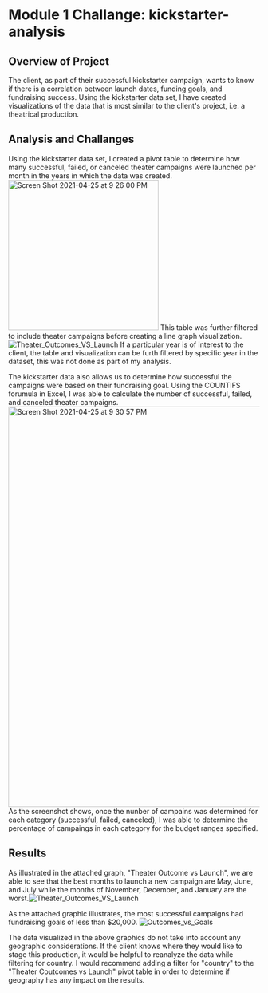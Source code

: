 # Module 1 Challange: kickstarter-analysis
## Overview of Project

The client, as part of their successful kickstarter campaign, wants to know if there is a correlation between launch dates, funding goals, and fundraising success. Using the kickstarter data set, I have created visualizations of the data that is most similar to the client's project, i.e. a theatrical production.

## Analysis and Challanges

Using the kickstarter data set, I created a pivot table to determine how many successful, failed, or canceled theater campaigns were launched per month in the years in which the data was created. <img width="301" alt="Screen Shot 2021-04-25 at 9 26 00 PM" src="https://user-images.githubusercontent.com/82982901/116017184-eb27bb00-a60c-11eb-8af1-374ac683c3db.png"> This table was further filtered to include theater campaigns before creating a line graph visualization. ![Theater_Outcomes_VS_Launch](https://user-images.githubusercontent.com/82982901/116017318-4659ad80-a60d-11eb-986d-7e1b4f4b5c16.png) If a particular year is of interest to the client, the table and visualization can be furth filtered by specific year in the dataset, this was not done as part of my analysis.

The kickstarter data also allows us to determine how successful the campaigns were based on their fundraising goal. Using the COUNTIFS forumula in Excel, I was able to calculate the number of successful, failed, and canceled theater campaigns. <img width="802" alt="Screen Shot 2021-04-25 at 9 30 57 PM" src="https://user-images.githubusercontent.com/82982901/116017455-9df81900-a60d-11eb-8b51-1afc2669484b.png"> As the screenshot shows, once the nunber of campains was determined for each category (successful, failed, canceled), I was able to determine the percentage of campaings in each category for the budget ranges specified.

## Results

As illustrated in the attached graph, "Theater Outcome vs Launch", we are able to see that the best months to launch a new campaign are May, June, and July while the months of November, December, and January are the worst.![Theater_Outcomes_VS_Launch](https://user-images.githubusercontent.com/82982901/116016290-2d033200-a60a-11eb-9b1d-30300cb612ae.png)

As the attached graphic illustrates, the most successful campaigns had fundraising goals of less than $20,000. ![Outcomes_vs_Goals](https://user-images.githubusercontent.com/82982901/116016862-f201fe00-a60b-11eb-9509-0d40424cd71b.png)

The data visualized in the above graphics do not take into account any geographic considerations. If the client knows where they would like to stage this production, it would be helpful to reanalyze the data while filtering for country. I would recommend adding a filter for "country" to the "Theater Coutcomes vs Launch" pivot table in order to determine if geography has any impact on the results.
